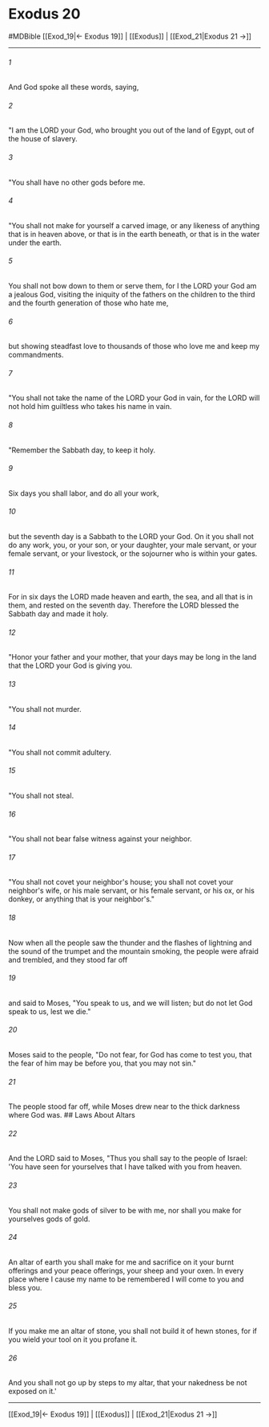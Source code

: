 # Exodus 20
#MDBible
[[Exod_19|← Exodus 19]] | [[Exodus]] | [[Exod_21|Exodus 21 →]]

***

###### 1 
And God spoke all these words, saying, 

###### 2 
"I am the LORD your God, who brought you out of the land of Egypt, out of the house of slavery. 

###### 3 
"You shall have no other gods before me. 

###### 4 
"You shall not make for yourself a carved image, or any likeness of anything that is in heaven above, or that is in the earth beneath, or that is in the water under the earth. 

###### 5 
You shall not bow down to them or serve them, for I the LORD your God am a jealous God, visiting the iniquity of the fathers on the children to the third and the fourth generation of those who hate me, 

###### 6 
but showing steadfast love to thousands of those who love me and keep my commandments. 

###### 7 
"You shall not take the name of the LORD your God in vain, for the LORD will not hold him guiltless who takes his name in vain. 

###### 8 
"Remember the Sabbath day, to keep it holy. 

###### 9 
Six days you shall labor, and do all your work, 

###### 10 
but the seventh day is a Sabbath to the LORD your God. On it you shall not do any work, you, or your son, or your daughter, your male servant, or your female servant, or your livestock, or the sojourner who is within your gates. 

###### 11 
For in six days the LORD made heaven and earth, the sea, and all that is in them, and rested on the seventh day. Therefore the LORD blessed the Sabbath day and made it holy. 

###### 12 
"Honor your father and your mother, that your days may be long in the land that the LORD your God is giving you. 

###### 13 
"You shall not murder. 

###### 14 
"You shall not commit adultery. 

###### 15 
"You shall not steal. 

###### 16 
"You shall not bear false witness against your neighbor. 

###### 17 
"You shall not covet your neighbor's house; you shall not covet your neighbor's wife, or his male servant, or his female servant, or his ox, or his donkey, or anything that is your neighbor's." 

###### 18 
Now when all the people saw the thunder and the flashes of lightning and the sound of the trumpet and the mountain smoking, the people were afraid and trembled, and they stood far off 

###### 19 
and said to Moses, "You speak to us, and we will listen; but do not let God speak to us, lest we die." 

###### 20 
Moses said to the people, "Do not fear, for God has come to test you, that the fear of him may be before you, that you may not sin." 

###### 21 
The people stood far off, while Moses drew near to the thick darkness where God was. ## Laws About Altars 

###### 22 
And the LORD said to Moses, "Thus you shall say to the people of Israel: 'You have seen for yourselves that I have talked with you from heaven. 

###### 23 
You shall not make gods of silver to be with me, nor shall you make for yourselves gods of gold. 

###### 24 
An altar of earth you shall make for me and sacrifice on it your burnt offerings and your peace offerings, your sheep and your oxen. In every place where I cause my name to be remembered I will come to you and bless you. 

###### 25 
If you make me an altar of stone, you shall not build it of hewn stones, for if you wield your tool on it you profane it. 

###### 26 
And you shall not go up by steps to my altar, that your nakedness be not exposed on it.' 

***

[[Exod_19|← Exodus 19]] | [[Exodus]] | [[Exod_21|Exodus 21 →]]
